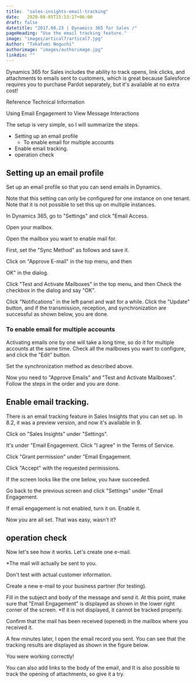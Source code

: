 ```yaml
---
title:  "sales-insights-email-tracking"
date:   2020-08-05T15:53:27+06:00
draft: false
datetitle: "2017.08.23 | Dynamics 365 for Sales /"
pageHeading: "Use the email tracking feature."
image: "images/artical7/artical7.jpg"
Author: "Takafumi Noguchi"
authorimage: "images/authorimage.jpg"
linkdin: ""
---
```

<!-- Intro  -->
Dynamics 365 for Sales includes the ability to track opens, link clicks, and attachments to emails sent to customers, which is great because Salesforce requires you to purchase Pardot separately, but it's available at no extra cost!

Reference Technical Information

Using Email Engagement to View Message Interactions

The setup is very simple, so I will summarize the steps.
<!-- Table of Content  -->

* Setting up an email profile
  * To enable email for multiple accounts
* Enable email tracking.
* operation check

## Setting up an email profile
Set up an email profile so that you can send emails in Dynamics.

Note that this setting can only be configured for one instance on one tenant.
Note that it is not possible to set this up on multiple instances.

In Dynamics 365, go to "Settings" and click "Email Access.
<!-- Image= track1.png -->

Open your mailbox.
<!-- Image= track2.png -->

Open the mailbox you want to enable mail for.

First, set the "Sync Method" as follows and save it.
<!-- Image= track3.png -->

Click on "Approve E-mail" in the top menu, and then

OK" in the dialog.
<!-- Image= track4.png -->

Click "Test and Activate Mailboxes" in the top menu, and then
Check the checkbox in the dialog and say "OK".
<!-- Image= track5.png -->

Click "Notifications" in the left panel and wait for a while.
Click the "Update" button, and if the transmission, reception, and synchronization are successful as shown below, you are done.
<!-- Image= track6.png -->

### To enable email for multiple accounts
Activating emails one by one will take a long time, so do it for multiple accounts at the same time.
Check all the mailboxes you want to configure, and click the "Edit" button.
<!-- Image= track7.png -->

Set the synchronization method as described above.
<!-- Image= track8.png -->

Now you need to "Approve Emails" and "Test and Activate Mailboxes".
Follow the steps in the order and you are done.
<!-- Image= track9.png -->


## Enable email tracking.
There is an email tracking feature in Sales Insights that you can set up.
In 8.2, it was a preview version, and now it's available in 9.

Click on "Sales Insights" under "Settings".
<!-- Image= track10.png -->

It's under "Email Engagement. 
Click "I agree" in the Terms of Service.
<!-- Image= track11.png -->

Click "Grant permission" under "Email Engagement.
<!-- Image= track12.png -->

Click "Accept" with the requested permissions.
<!-- Image= track13.png -->

If the screen looks like the one below, you have succeeded.
<!-- Image= track14.png -->

Go back to the previous screen and click "Settings" under "Email Engagement.
<!-- Image= track15.png -->

If email engagement is not enabled, turn it on.
Enable it.
<!-- Image= track16.png -->
Now you are all set. That was easy, wasn't it?

## operation check
Now let's see how it works.
Let's create one e-mail.

*The mail will actually be sent to you.

Don't test with actual customer information.

Create a new e-mail to your business partner (for testing).
<!-- Image= track17.png -->
Fill in the subject and body of the message and send it.
At this point, make sure that "Email Engagement" is displayed as shown in the lower right corner of the screen.
*If it is not displayed, it cannot be tracked properly.
<!-- Image= track18.png -->

Confirm that the mail has been received (opened) in the mailbox where you received it.
<!-- Image= track21.png -->
A few minutes later, I open the email record you sent.
You can see that the tracking results are displayed as shown in the figure below.
<!-- Image= track20.png -->
You were working correctly!

You can also add links to the body of the email, and
It is also possible to track the opening of attachments, so give it a try.